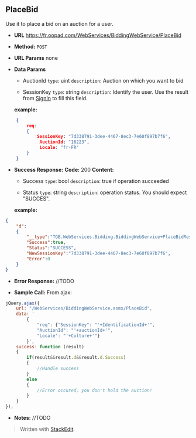 **PlaceBid**
----
Use it to place a bid on an auction for a user.

* **URL**
  https://fr.oopad.com/WebServices/BiddingWebService/PlaceBid

* **Method:**
  `POST`
  
*  **URL Params**
none

* **Data Params**
	* AuctionId
		`type`: uint
		`description`: Auction on which you want to bid

	* SessionKey
		`type`: string
		`description`: Identify the user. Use the result from [SignIn](/PublicWebService/SignIn.md) to fill this field.

	**example:**
```JSON
	{
		req: 
		{ 
			SessionKey: "7d338791-3dee-4467-8ec3-7e60f897b7f6",
			 AuctionId: "16223", 
			 Locale: "fr-FR"
		}
	}
```

* **Success Response:**
	**Code:** 200 
    **Content:**

	* Success
		`type`: bool
		`description`: true if operation succeeded

	* Status
		`type`: string
		`description`: operation status. You should expect "SUCCES".

  **example:**
```JSON
{
	"d":
	{
		"__type":"TGB.WebServices.Bidding.BiddingWebService+PlaceBidResp",
		"Success":true,
		"Status":"SUCCESS",
		"NewSessionKey":"7d338791-3dee-4467-8ec3-7e60f897b7f6",
		"Error":0
	}
}
```

* **Error Response:**
//TODO

* **Sample Call:**
	From ajax:
	
```javascript
jQuery.ajax({
	url: "/WebServices/BiddingWebService.asmx/PlaceBid",
	data: '
		{
			"req": {"SessionKey": "'+IdentificationId+'",
			"AuctionId": "'+auctionId+'",
			"Locale": "'+Culture+'"}
		}',
	success: function (result)
	{					
		if(result&&result.d&&result.d.Success)
		{
			//Handle success
		}
		else
		{
			//Error occured, you don't hold the auction!
		}
	}
});
```

* **Notes:**
//TODO

> Written with [StackEdit](https://stackedit.io/).